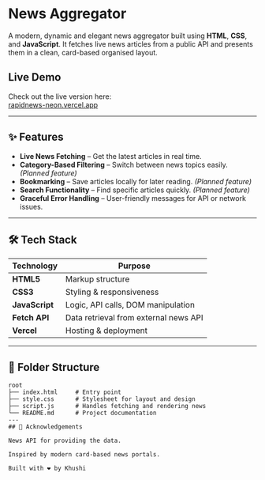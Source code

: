 # News Aggregator

A modern, dynamic and elegant news aggregator built using **HTML**, **CSS**, and **JavaScript**. It fetches live news articles from a public API and presents them in a clean, card-based organised layout.

##  Live Demo

Check out the live version here:  
[rapidnews-neon.vercel.app](https://rapidnews-neon.vercel.app//) 

---

## ✨ Features

- **Live News Fetching** – Get the latest articles in real time.
- **Category-Based Filtering** – Switch between news topics easily. *(Planned feature)*
- **Bookmarking** – Save articles locally for later reading. *(Planned feature)*
- **Search Functionality** – Find specific articles quickly. *(Planned feature)*
- **Graceful Error Handling** – User-friendly messages for API or network issues.

---

## 🛠 Tech Stack

| Technology     | Purpose |
|----------------|---------|
| **HTML5**      | Markup structure |
| **CSS3**       | Styling & responsiveness |
| **JavaScript** | Logic, API calls, DOM manipulation |
| **Fetch API**  | Data retrieval from external news API |
| **Vercel**     | Hosting & deployment |
---

## 📂 Folder Structure

```text
root
├── index.html     # Entry point
├── style.css      # Stylesheet for layout and design
├── script.js      # Handles fetching and rendering news
└── README.md      # Project documentation
---
## 🙌 Acknowledgements

News API for providing the data.

Inspired by modern card-based news portals.

Built with ❤️ by Khushi 
